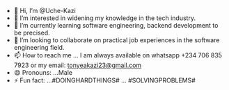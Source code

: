 - 👋 Hi, I’m @Uche-Kazi
- 👀 I’m interested in widening my knowledge in the tech industry.
- 🌱 I’m currently learning software engineering, backend development to be precised.
- 💞️ I’m looking to collaborate on practical job experiences in the software engineering field.
- 📫 How to reach me ... I am always available on whatsapp +234 706 835 7923 or my email: tonyeakazi23@gmail.com
- 😄 Pronouns: ...Male
- ⚡ Fun fact: ...#DOINGHARDTHINGS# ... #SOLVINGPROBLEMS#

<!---
Uche-Kazi/Uche-Kazi is a ✨ special ✨ repository because its `README.md` (this file) appears on your GitHub profile.
You can click the Preview link to take a look at your changes.
--->
